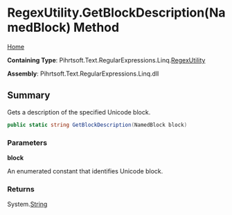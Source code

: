 # RegexUtility\.GetBlockDescription\(NamedBlock\) Method

[Home](../../../../../../README.md)

**Containing Type**: Pihrtsoft\.Text\.RegularExpressions\.Linq\.[RegexUtility](../README.md)

**Assembly**: Pihrtsoft\.Text\.RegularExpressions\.Linq\.dll

## Summary

Gets a description of the specified Unicode block\.

```csharp
public static string GetBlockDescription(NamedBlock block)
```

### Parameters

**block**

An enumerated constant that identifies Unicode block\.

### Returns

System\.[String](https://docs.microsoft.com/en-us/dotnet/api/system.string)

